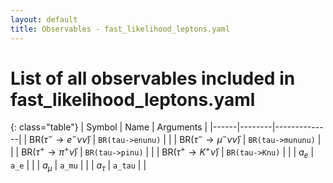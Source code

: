```yaml
---
layout: default
title: Observables - fast_likelihood_leptons.yaml
---
```


# List of all observables included in fast_likelihood_leptons.yaml

{: class="table"}
| Symbol | Name | Arguments |
|------|--------|--------------|
| $\text{BR}(\tau^-\to e^- \nu\bar\nu)$ | `BR(tau->enunu)` |  |
| $\text{BR}(\tau^-\to \mu^- \nu\bar\nu)$ | `BR(tau->mununu)` |  |
| $\text{BR}(\tau^+\to \pi^+\bar\nu)$ | `BR(tau->pinu)` |  |
| $\text{BR}(\tau^+\to K^+\bar\nu)$ | `BR(tau->Knu)` |  |
| $a_e$ | `a_e` |  |
| $a_\mu$ | `a_mu` |  |
| $a_\tau$ | `a_tau` |  |
